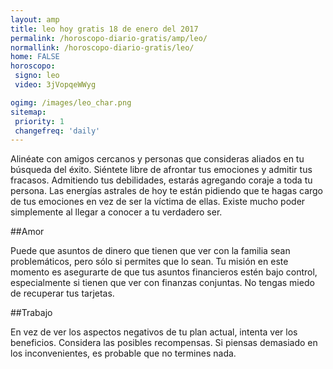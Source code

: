 ```yaml
---
layout: amp
title: leo hoy gratis 18 de enero del 2017 
permalink: /horoscopo-diario-gratis/amp/leo/
normallink: /horoscopo-diario-gratis/leo/
home: FALSE
horoscopo:
 signo: leo
 video: 3jVopqeWWyg

ogimg: /images/leo_char.png
sitemap:
 priority: 1
 changefreq: 'daily'
---
```



Alinéate con amigos cercanos y personas que consideras aliados en tu búsqueda del éxito. Siéntete libre de afrontar tus emociones y admitir tus fracasos. Admitiendo tus debilidades, estarás agregando coraje a toda tu persona. Las energías astrales de hoy te están pidiendo que te hagas cargo de tus emociones en vez de ser la víctima de ellas. Existe mucho poder simplemente al llegar a conocer a tu verdadero ser.

##Amor

Puede que asuntos de dinero que tienen que ver con la familia sean problemáticos, pero sólo si permites que lo sean. Tu misión en este momento es asegurarte de que tus asuntos financieros estén bajo control, especialmente si tienen que ver con finanzas conjuntas. No tengas miedo de recuperar tus tarjetas.

##Trabajo

En vez de ver los aspectos negativos de tu plan actual, intenta ver los beneficios. Considera las posibles recompensas. Si piensas demasiado en los inconvenientes, es probable que no termines nada.
